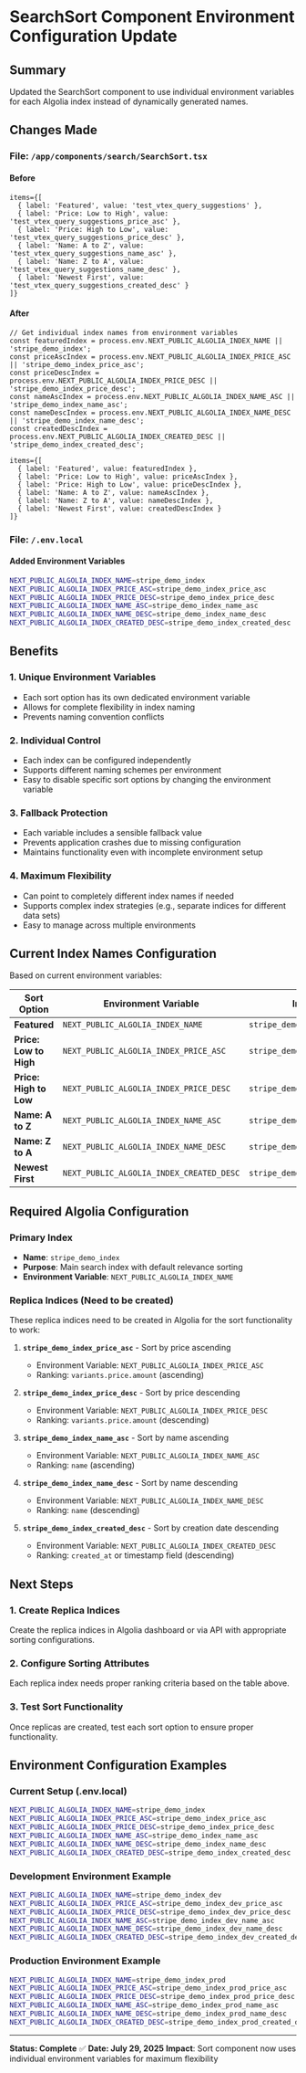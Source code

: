 # SearchSort Component Environment Configuration Update

## Summary
Updated the SearchSort component to use individual environment variables for each Algolia index instead of dynamically generated names.

## Changes Made

### **File**: `/app/components/search/SearchSort.tsx`

#### Before
```tsx
items={[
  { label: 'Featured', value: 'test_vtex_query_suggestions' },
  { label: 'Price: Low to High', value: 'test_vtex_query_suggestions_price_asc' },
  { label: 'Price: High to Low', value: 'test_vtex_query_suggestions_price_desc' },
  { label: 'Name: A to Z', value: 'test_vtex_query_suggestions_name_asc' },
  { label: 'Name: Z to A', value: 'test_vtex_query_suggestions_name_desc' },
  { label: 'Newest First', value: 'test_vtex_query_suggestions_created_desc' }
]}
```

#### After
```tsx
// Get individual index names from environment variables
const featuredIndex = process.env.NEXT_PUBLIC_ALGOLIA_INDEX_NAME || 'stripe_demo_index';
const priceAscIndex = process.env.NEXT_PUBLIC_ALGOLIA_INDEX_PRICE_ASC || 'stripe_demo_index_price_asc';
const priceDescIndex = process.env.NEXT_PUBLIC_ALGOLIA_INDEX_PRICE_DESC || 'stripe_demo_index_price_desc';
const nameAscIndex = process.env.NEXT_PUBLIC_ALGOLIA_INDEX_NAME_ASC || 'stripe_demo_index_name_asc';
const nameDescIndex = process.env.NEXT_PUBLIC_ALGOLIA_INDEX_NAME_DESC || 'stripe_demo_index_name_desc';
const createdDescIndex = process.env.NEXT_PUBLIC_ALGOLIA_INDEX_CREATED_DESC || 'stripe_demo_index_created_desc';

items={[
  { label: 'Featured', value: featuredIndex },
  { label: 'Price: Low to High', value: priceAscIndex },
  { label: 'Price: High to Low', value: priceDescIndex },
  { label: 'Name: A to Z', value: nameAscIndex },
  { label: 'Name: Z to A', value: nameDescIndex },
  { label: 'Newest First', value: createdDescIndex }
]}
```

### **File**: `/.env.local`

#### Added Environment Variables
```bash
NEXT_PUBLIC_ALGOLIA_INDEX_NAME=stripe_demo_index
NEXT_PUBLIC_ALGOLIA_INDEX_PRICE_ASC=stripe_demo_index_price_asc
NEXT_PUBLIC_ALGOLIA_INDEX_PRICE_DESC=stripe_demo_index_price_desc
NEXT_PUBLIC_ALGOLIA_INDEX_NAME_ASC=stripe_demo_index_name_asc
NEXT_PUBLIC_ALGOLIA_INDEX_NAME_DESC=stripe_demo_index_name_desc
NEXT_PUBLIC_ALGOLIA_INDEX_CREATED_DESC=stripe_demo_index_created_desc
```

## Benefits

### 1. Unique Environment Variables
- Each sort option has its own dedicated environment variable
- Allows for complete flexibility in index naming
- Prevents naming convention conflicts

### 2. Individual Control
- Each index can be configured independently
- Supports different naming schemes per environment
- Easy to disable specific sort options by changing the environment variable

### 3. Fallback Protection
- Each variable includes a sensible fallback value
- Prevents application crashes due to missing configuration
- Maintains functionality even with incomplete environment setup

### 4. Maximum Flexibility
- Can point to completely different index names if needed
- Supports complex index strategies (e.g., separate indices for different data sets)
- Easy to manage across multiple environments

## Current Index Names Configuration

Based on current environment variables:

| Sort Option | Environment Variable | Index Name |
|-------------|---------------------|------------|
| **Featured** | `NEXT_PUBLIC_ALGOLIA_INDEX_NAME` | `stripe_demo_index` |
| **Price: Low to High** | `NEXT_PUBLIC_ALGOLIA_INDEX_PRICE_ASC` | `stripe_demo_index_price_asc` |
| **Price: High to Low** | `NEXT_PUBLIC_ALGOLIA_INDEX_PRICE_DESC` | `stripe_demo_index_price_desc` |
| **Name: A to Z** | `NEXT_PUBLIC_ALGOLIA_INDEX_NAME_ASC` | `stripe_demo_index_name_asc` |
| **Name: Z to A** | `NEXT_PUBLIC_ALGOLIA_INDEX_NAME_DESC` | `stripe_demo_index_name_desc` |
| **Newest First** | `NEXT_PUBLIC_ALGOLIA_INDEX_CREATED_DESC` | `stripe_demo_index_created_desc` |

## Required Algolia Configuration

### Primary Index
- **Name**: `stripe_demo_index`
- **Purpose**: Main search index with default relevance sorting
- **Environment Variable**: `NEXT_PUBLIC_ALGOLIA_INDEX_NAME`

### Replica Indices (Need to be created)
These replica indices need to be created in Algolia for the sort functionality to work:

1. **`stripe_demo_index_price_asc`** - Sort by price ascending
   - Environment Variable: `NEXT_PUBLIC_ALGOLIA_INDEX_PRICE_ASC`
   - Ranking: `variants.price.amount` (ascending)

2. **`stripe_demo_index_price_desc`** - Sort by price descending  
   - Environment Variable: `NEXT_PUBLIC_ALGOLIA_INDEX_PRICE_DESC`
   - Ranking: `variants.price.amount` (descending)

3. **`stripe_demo_index_name_asc`** - Sort by name ascending
   - Environment Variable: `NEXT_PUBLIC_ALGOLIA_INDEX_NAME_ASC`
   - Ranking: `name` (ascending)

4. **`stripe_demo_index_name_desc`** - Sort by name descending
   - Environment Variable: `NEXT_PUBLIC_ALGOLIA_INDEX_NAME_DESC`
   - Ranking: `name` (descending)

5. **`stripe_demo_index_created_desc`** - Sort by creation date descending
   - Environment Variable: `NEXT_PUBLIC_ALGOLIA_INDEX_CREATED_DESC`
   - Ranking: `created_at` or timestamp field (descending)

## Next Steps

### 1. Create Replica Indices
Create the replica indices in Algolia dashboard or via API with appropriate sorting configurations.

### 2. Configure Sorting Attributes
Each replica index needs proper ranking criteria based on the table above.

### 3. Test Sort Functionality
Once replicas are created, test each sort option to ensure proper functionality.

## Environment Configuration Examples

### Current Setup (.env.local)
```bash
NEXT_PUBLIC_ALGOLIA_INDEX_NAME=stripe_demo_index
NEXT_PUBLIC_ALGOLIA_INDEX_PRICE_ASC=stripe_demo_index_price_asc
NEXT_PUBLIC_ALGOLIA_INDEX_PRICE_DESC=stripe_demo_index_price_desc
NEXT_PUBLIC_ALGOLIA_INDEX_NAME_ASC=stripe_demo_index_name_asc
NEXT_PUBLIC_ALGOLIA_INDEX_NAME_DESC=stripe_demo_index_name_desc
NEXT_PUBLIC_ALGOLIA_INDEX_CREATED_DESC=stripe_demo_index_created_desc
```

### Development Environment Example
```bash
NEXT_PUBLIC_ALGOLIA_INDEX_NAME=stripe_demo_index_dev
NEXT_PUBLIC_ALGOLIA_INDEX_PRICE_ASC=stripe_demo_index_dev_price_asc
NEXT_PUBLIC_ALGOLIA_INDEX_PRICE_DESC=stripe_demo_index_dev_price_desc
NEXT_PUBLIC_ALGOLIA_INDEX_NAME_ASC=stripe_demo_index_dev_name_asc
NEXT_PUBLIC_ALGOLIA_INDEX_NAME_DESC=stripe_demo_index_dev_name_desc
NEXT_PUBLIC_ALGOLIA_INDEX_CREATED_DESC=stripe_demo_index_dev_created_desc
```

### Production Environment Example
```bash
NEXT_PUBLIC_ALGOLIA_INDEX_NAME=stripe_demo_index_prod
NEXT_PUBLIC_ALGOLIA_INDEX_PRICE_ASC=stripe_demo_index_prod_price_asc
NEXT_PUBLIC_ALGOLIA_INDEX_PRICE_DESC=stripe_demo_index_prod_price_desc
NEXT_PUBLIC_ALGOLIA_INDEX_NAME_ASC=stripe_demo_index_prod_name_asc
NEXT_PUBLIC_ALGOLIA_INDEX_NAME_DESC=stripe_demo_index_prod_name_desc
NEXT_PUBLIC_ALGOLIA_INDEX_CREATED_DESC=stripe_demo_index_prod_created_desc
```

---
**Status: Complete** ✅
**Date: July 29, 2025**
**Impact**: Sort component now uses individual environment variables for maximum flexibility
